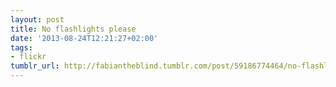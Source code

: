 ```yaml
---
layout: post
title: No flashlights please
date: '2013-08-24T12:21:27+02:00'
tags:
- flickr
tumblr_url: http://fabiantheblind.tumblr.com/post/59186774464/no-flashlights-please
---
```

